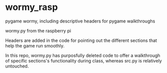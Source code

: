# wormy_rasp
pygame wormy, including descriptive headers for pygame walkthroughs  

wormy.py from the raspberry pi

Headers are added in the code for pointing out the different sections that help the game run smoothly.

In this repo, wormy.py has purposfully deleted code to offer a walkthrough of specific sections's functionality during class, whereas src.py is relatively untouched.

